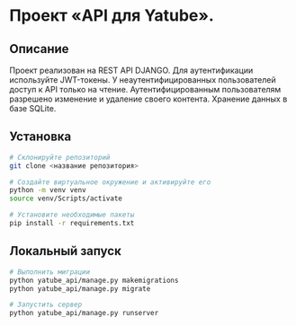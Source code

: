# Проект «API для Yatube».

## Описание

Проект реализован на REST API DJANGO. Для аутентификации используйте JWT-токены. 
У неаутентифицированных пользователей доступ к API только на чтение. 
Аутентифицированным пользователям разрешено изменение и удаление своего контента.
Хранение данных в базе SQLite.

## Установка
```bash
# Склонируйте репозиторий
git clone <название репозитория>

# Создайте виртуальное окружение и активируйте его
python -m venv venv
source venv/Scripts/activate

# Установите необходимые пакеты
pip install -r requirements.txt
```
## Локальный запуск
```bash
# Выполнить миграции
python yatube_api/manage.py makemigrations
python yatube_api/manage.py migrate

# Запустить сервер
python yatube_api/manage.py runserver